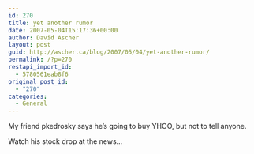 ```yaml
---
id: 270
title: yet another rumor
date: 2007-05-04T15:17:36+00:00
author: David Ascher
layout: post
guid: http://ascher.ca/blog/2007/05/04/yet-another-rumor/
permalink: /?p=270
restapi_import_id:
  - 5780561eab8f6
original_post_id:
  - "270"
categories:
  - General
---
```

My friend pkedrosky says he&#8217;s going to buy YHOO, but not to tell anyone.

Watch his stock drop at the news&#8230;